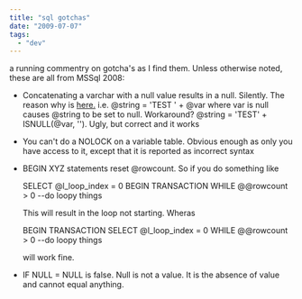 ```yaml
---
title: "sql gotchas"
date: "2009-07-07"
tags:
  - "dev"
---
```


a running commentry on gotcha's as I find them. Unless otherwise noted, these are all from MSSql 2008:

- Concatenating a varchar with a null value results in a null. Silently. The reason why is [here.](http://msdn.microsoft.com/en-us/library/aa276862(SQL.80).aspx) i.e. @string = 'TEST ' + @var where var is null causes @string to be set to null. Workaround? @string = 'TEST' + ISNULL(@var, ''). Ugly, but correct and it works
- You can't do a NOLOCK on a variable table. Obvious enough as only you have access to it, except that it is reported as incorrect syntax
- BEGIN XYZ statements reset @rowcount. So if you do something like

    SELECT @l\_loop\_index = 0 BEGIN TRANSACTION WHILE @@rowcount > 0 --do loopy things

    This will result in the loop not starting. Wheras

    BEGIN TRANSACTION SELECT @l\_loop\_index = 0 WHILE @@rowcount > 0 --do loopy things

    will work fine.
- IF NULL = NULL is false. Null is not a value. It is the absence of value and cannot equal anything.
